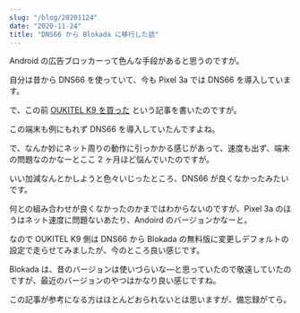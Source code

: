 ```yaml
---
slug: "/blog/20201124"
date: "2020-11-24"
title: "DNS66 から Blokada に移行した話"
---
```


Android の広告ブロッカーって色んな手段があると思うのですが。

自分は昔から DNS66 を使っていて、今も Pixel 3a では DNS66 を導入しています。

で、この前 [OUKITEL K9 を買った](https://kk-web.link/blog/20201009) という記事を書いたのですが。

この端末も例にもれず DNS66 を導入していたんですよね。

で、なんか妙にネット周りの動作に引っかかる感じがあって、速度も出ず、端末の問題なのかなーとここ 2 ヶ月ほど悩んでいたのですが。

いい加減なんとかしようと色々いじったところ、DNS66 が良くなかったみたいです。

何との組み合わせが良くなかったのかまではわからないのですが、Pixel 3a のほうはネット速度に問題ないあたり、Andoird のバージョンかなーと。

なので OUKITEL K9 側は DNS66 から Blokada の無料版に変更しデフォルトの設定で走らせてみましたが、今のところ良い感じです。

Blokada は、昔のバージョンは使いづらいな―と思っていたので敬遠していたのですが、最近のバージョンのやつはかなり良い感じですね。

この記事が参考になる方はほとんどおられないとは思いますが、備忘録がてら。
